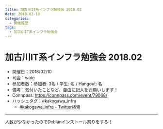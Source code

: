 ```yaml
---
title: 加古川IT系インフラ勉強会 2018.02
date: 2018-02-10
categories:
  - 開催履歴
tags:
  - 加古川IT系インフラ勉強会
---
```


# 加古川IT系インフラ勉強会 2018.02

* 開催日：2018/02/10
* 司会：wate
* 参加者数：参加者: 3名 / 学生:  名 / Hangout:  名
* 備考：気付いたことなど、自由に記入をお願いします！
* Connpass: https://connpass.com/event/79068/
* ハッシュタグ：#kakogawa_infra
  * [#kakogawa_infra - Twitter検索](https://twitter.com/search?q=%23kakogawa_infra&src=typd)

---

人数が少なかったのでDebianインストール祭りをする！